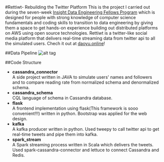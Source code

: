 #Rettiwt- Rebuilding the Twitter Platform
This is the project I carried out during the seven-week [Insight Data Engineering Fellows Program](http://http://www.insightdataengineering.com/) which is designed for people with strong knowledge of computer science fundamentals and coding skills to transition to data engineering by giving them a space to get hands-on experience building out distributed platforms on AWS using open source technologies.
Rettiwt is a twitter-like social media platform that delivers real-time streaming data from twitter api to all the simulated users. Chech it out at [daoyu.online](http://www.daoyu.online/)!

##Data Pipeline
![alt tag](https://raw.githubusercontent.com/dytu0316/Rettiwt/master/data_pipeline.png)

##Code Structure
* **cassandra_connector** </br>
A side project written in JAVA to simulate users' names and followers and to compare reading rate from normalized schema and denormalized schema.
* **cassandra_schema** </br>
CQL language of schema in Cassandra database.
* **flask** </br>
A frontend implementation using flask(This framework is sooo convenient!!!) written in python. Bootstrap was applied for the web design.
* **kafka** </br>
A kafka producer written in python. Used tweepy to call twitter api to get real-time tweets and pipe them into kafka.
* **spark_stream** </br>
A Spark streaming process written in Scala which delivers the tweets. Used spark-cassandra-connector and lettuce to connect Cassandra and Redis.
